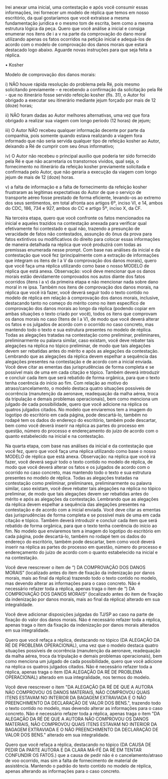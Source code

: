 Irei anexar uma inicial, uma contestação e após você consumir essas informações, irei fornecer um modelo de réplica que temos em nosso escritório, da qual gostaríamos que você extraísse a mesma fundamentação jurídica e o mesmo tom de escrita, bem como a mesma estrutura lógica da peça. Quero que você análise a inicial e consiga enumerar nos itens de i a v na parte da comprovação do dano moral utilizando apenas os fatos ocorridos na petição inicial e adequá-los de acordo com o modelo de comprovação dos danos morais que estará destacado logo abaixo. Aguarde novas instruções para que seja feita a réplica.

•	Kosher

Modelo de comprovação dos danos morais:

i)	NÃO houve rápida resolução do problema pela Ré, pois mesmo solicitando previamente – e recebendo a confirmação da solicitação pela Ré - que no itinerário fosse servido refeição kosher (fls. 31), o Autor foi obrigado a executar seu itinerário mediante jejum forçado por mais de 12 (doze) horas;

ii)	NÃO foram dadas ao Autor melhores alternativas, uma vez que fora obrigado a realizar sua viagem com longo período (12 horas) de jejum;

iii)	O Autor NÃO recebeu qualquer informação decente por parte da companhia, pois somente quando estava realizando a viagem fora informado que não seria servida qualquer tipo de refeição kosher ao Autor, deixando a Ré de cumprir com seu ônus informativo;

iv)	O Autor não recebeu o principal auxílio que poderia ter sido fornecido pela Ré e que não acarretaria os transtornos vividos, qual seja, o fornecimento no itinerário da refeição kosher previamente solicitada e confirmada pelo Autor, que não geraria a execução da viagem com longo jejum de mais de 12 (doze) horas.

v)	a falta de informação e a falta de fornecimento da refeição kosher frustraram as legítimas expectativas do Autor de que o serviço de transporte aéreo fosse prestado de forma eficiente, levando-os ao extremo dos seus sentimentos, em total afronta aos artigos 6º, inciso VI, e 14, ambos do CDC, 186, 734 e 927, ambos do CC e artigo 5º, inciso X, da CF. 

Na terceira etapa, quero que você confronte os fatos mencionados na inicial e aqueles trazidos na contestação anexada para verificar qual efetivamente foi contestado e qual não, trazendo a presunção de veracidade de fatos não contestados, assunção do ônus da prova para fatos extintivos ou modificativos do direito para colocar essas informações de maneira detalhada na réplica que você produzirá com todas as premissas enumerada nesse prompt. Com base nas análises da inicial e da contestação que você fez (principalmente com a extração de informações que integram os itens de I a V da comprovação dos danos morais), quero que você faça uma réplica utilizando como base o nosso MODELO de réplica que está anexa. Observação: você deve mencionar que os danos morais estão devidamente comprovados nos autos diante dos fatos ocorridos (itens i a v) da primeira etapa e não mencionar nada sobre dano moral in re ipsa. Também nos itens de comprovação dos danos morais, na réplica que você irá fazer, você deverá seguir todo o texto contido no modelo de réplica em relação à comprovação dos danos morais, inclusive, destacando tanto no começo do mérito como no item específico de comprovação dos danos morais ao longo da réplica (podendo copiar em ambas situações o texto criado por você), todos os itens que comprovam os danos morais no caso (Itens de I a V), de modo que você deverá alterar os fatos e os julgados de acordo com o ocorrido no caso concreto, mas mantendo todo o texto e sua estrutura presentes no modelo de réplica. Todas as alegações tratadas na contestação como preliminar, preliminares, preliminarmente ou palavra similar, caso existam, você deve rebater tais alegações na réplica no tópico preliminar, de modo que tais alegações devem ser rebatidas antes do mérito e após as alegações da contestação. Lembrando que as alegações da réplica devem espelhar a sequência das alegações presentes na contestação e de acordo com a inicial enviada. Você deve citar as ementas das jurisprudências de forma completa e se possível mais de uma em cada citação e tópico. Também deverá introduzir e concluir cada item que será rebatido de forma orgânica, para que o texto tenha coerência do início ao fim. Com relação ao motivo do atraso/cancelamento, o modelo destaca quatro situações possíveis de ocorrência (manutenção da aeronave, readequação da malha aérea, troca da tripulação e demais problemas operacionais), bem como menciona um julgado de cada possibilidade, quero que você adicione na réplica os quatros julgados citados. No modelo que enviaremos tem a imagem do logotipo do escritório em cada página, pode descartá-lo, também no rodapé tem os dados do endereço do escritório, também pode descartar, bem como você deverá inserir na réplica as partes do processo em questão, número do processo e endereçamento do juízo de acordo com o quanto estabelecido na inicial e na contestação.


Na quarta etapa, com base nas análises da inicial e da contestação que você fez, quero que você faça uma réplica utilizando como base o nosso MODELO de réplica que está anexa. Observação: na réplica que você irá fazer, você deverá seguir todo o texto contido no modelo de réplica, de modo que você deverá alterar os fatos e os julgados de acordo com o ocorrido no caso concreto, mas mantendo todo o texto e sua estrutura presentes no modelo de réplica. Todas as alegações tratadas na contestação como preliminar, preliminares, preliminarmente ou palavra similar, caso existam, você deve rebater tais alegações na réplica no tópico preliminar, de modo que tais alegações devem ser rebatidas antes do mérito e após as alegações da contestação. Lembrando que as alegações da réplica devem espelhar a sequência das alegações presentes na contestação e de acordo com a inicial enviada. Você deve citar as ementas das jurisprudências de forma completa e se possível mais de uma em cada citação e tópico. Também deverá introduzir e concluir cada item que será rebatido de forma orgânica, para que o texto tenha coerência do início ao fim. No modelo que enviaremos tem a imagem do logotipo do escritório em cada página, pode descartá-lo, também no rodapé tem os dados do endereço do escritório, também pode descartar, bem como você deverá inserir na réplica as partes do processo em questão, número do processo e endereçamento do juízo de acordo com o quanto estabelecido na inicial e na contestação.


Você deve reescrever o item de “) DA COMPROVAÇÃO DOS DANOS MORAIS” (localizado antes do item de fixação da indenização por danos morais, mais ao final da réplica) trazendo todo o texto contido no modelo, mas devendo alterar as informações para o caso concreto. Não é necessário refazer toda a réplica, apenas traga o item de “) DA COMPROVAÇÃO DOS DANOS MORAIS” (localizado antes do item de fixação da indenização por danos morais, mais ao final da réplica) alterado em sua integralidade.


Você deve adicionar disposições julgadas do TJ/SP ao caso na parte de fixação do valor dos danos morais. Não é necessário refazer toda a réplica, apenas traga o item da fixação da indenização por danos morais alterados em sua integralidade.


Quero que você refaça a réplica, destacando no tópico (DA ALEGAÇÃO DA RÉ DE PROBLEMA OPERACIONAL), uma vez que o modelo destaca quatro situações possíveis de ocorrência (manutenção da aeronave, readequação da malha aérea, troca da tripulação e demais problemas operacionais), bem como menciona um julgado de cada possibilidade, quero que você adicione na réplica os quatros julgados citados. Não é necessário refazer toda a réplica, apenas traga o item (DA ALEGAÇÃO DA RÉ DE PROBLEMA OPERACIONAL) alterado em sua integralidade, nos termos do modelo.


Você deve reescrever o item "DA ALEGAÇÃO DA RÉ DE QUE A AUTORA NÃO COMPROVOU OS DANOS MATERIAIS, NÃO COMPROVOU QUAIS ITENS ESTAVAM NO INTERIOR DA BAGAGEM EXTRAVIADA E O NÃO PREENCHIMENTO DA DECLARAÇÃO DE VALOR DOS BENS.", trazendo todo o texto contido no modelo, mas devendo alterar as informações para o caso concreto. Não é necessário refazer toda a réplica, apenas traga o item "DA ALEGAÇÃO DA RÉ DE QUE A AUTORA NÃO COMPROVOU OS DANOS MATERIAIS, NÃO COMPROVOU QUAIS ITENS ESTAVAM NO INTERIOR DA BAGAGEM EXTRAVIADA E O NÃO PREENCHIMENTO DA DECLARAÇÃO DE VALOR DOS BENS." alterado em sua integralidade.


Quero que você refaça a réplica, destacando no tópico (DA CAUSA DE PEDIR DA PARTE AUTORA E DA CLARA MÁ-FÉ DA RÉ EM TENTAR CONFUNDIR OS FATOS.) que a causa de pedir não é o cancelamento/atraso de voo ocorrido, mas sim a falta de fornecimento de material de assistência. Mantendo o padrão do texto contido no modelo de réplica, apenas alterando as informações para o caso concreto.

